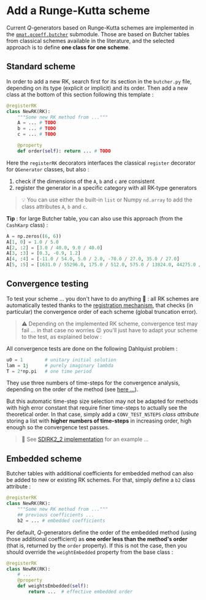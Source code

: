 # Add a Runge-Kutta scheme

Current $Q$-generators based on Runge-Kutta schemes are implemented in the 
[`qmat.qcoeff.butcher`](https://github.com/Parallel-in-Time/qmat/blob/main/qmat/qcoeff/butcher.py) submodule.
Those are based on Butcher tables from classical schemes available in the literature, 
and the selected approach is to define **one class for one scheme**.

## Standard scheme

In order to add a new RK, search first for its section in the `butcher.py` file, depending on its type 
(explicit or implicit) and its order. Then add a new class at the bottom of this section following this template :

```python
@registerRK
class NewRK(RK):
    """Some new RK method from ..."""
    A = ... # TODO
    b = ... # TODO
    c = ... # TODO

    @property
    def order(self): return ... # TODO
```

Here the `registerRK` decorators interfaces the classical `register` decorator for `QGenerator` classes,
but also :

1. check if the dimensions of the `A`, `b` and `c` are consistent
2. register the generator in a specific category with all RK-type generators

> 💡 You can use either the built-in `list` or Numpy `nd.array` to add the class attributes `A`, `b` and `c`.

**Tip** : for large Butcher table, you can also use this approach (from the `CashKarp` class) :

```python
A = np.zeros((6, 6))
A[1, 0] = 1.0 / 5.0
A[2, :2] = [3.0 / 40.0, 9.0 / 40.0]
A[3, :3] = [0.3, -0.9, 1.2]
A[4, :4] = [-11.0 / 54.0, 5.0 / 2.0, -70.0 / 27.0, 35.0 / 27.0]
A[5, :5] = [1631.0 / 55296.0, 175.0 / 512.0, 575.0 / 13824.0, 44275.0 / 110592.0, 253.0 / 4096.0]
```

## Convergence testing

To test your scheme ... you don't have to do anything 🥳 : all RK schemes are automatically tested 
thanks to the [registration mechanism](./structure.md), that checks (in particular) the convergence
order of each scheme (global truncation error).

> ⚠️ Depending on the implemented RK scheme, convergence test may fail ... in that case no worries 😉 you'll just have to adapt your scheme to the test, as explained below :

All convergence tests are done on the following Dahlquist problem :

```python
u0 = 1        # unitary initial solution
lam = 1j      # purely imaginary lambda
T = 2*np.pi   # one time period
```

They use three numbers of time-steps for the convergence analysis, depending on the order of the method 
(see [here ...](https://github.com/Parallel-in-Time/qmat/blob/main/tests/test_qcoeff/test_convergence.py#L10)).

But this automatic time-step size selection may not be adapted for methods with high error constant that require finer time-steps
to actually see the theoretical order.
In that case, simply add a `CONV_TEST_NSTEPS` _class attribute_ storing a list with **higher numbers of time-steps** in increasing order, high enough so the convergence test passes.

> 📜 See [SDIRK2_2 implementation](https://github.com/Parallel-in-Time/qmat/blob/e17e2dd2aebff1b09188f4314a82338355a55582/qmat/qcoeff/butcher.py#L269) for an example ...


## Embedded scheme

Butcher tables with additional coefficients for embedded method can also be added to new or existing RK schemes.
For that, simply define a `b2` class attribute :

```python
@registerRK
class NewRK(RK):
    """Some new RK method from ..."""
    ## previous coefficients ... 
    b2 = ... # embedded coefficients
```

Per default, $Q$-generators define the order of the embedded method (using those additional coefficient)
as **one order less than the method's order** (that is, returned by the `order` property).
If this is not the case, then you should override the `weightEmbedded` property from the base class :

```python
@registerRK
class NewRK(RK):
    # ...
    @property
    def weightsEmbedded(self):
        return ...  # effective embedded order
```

